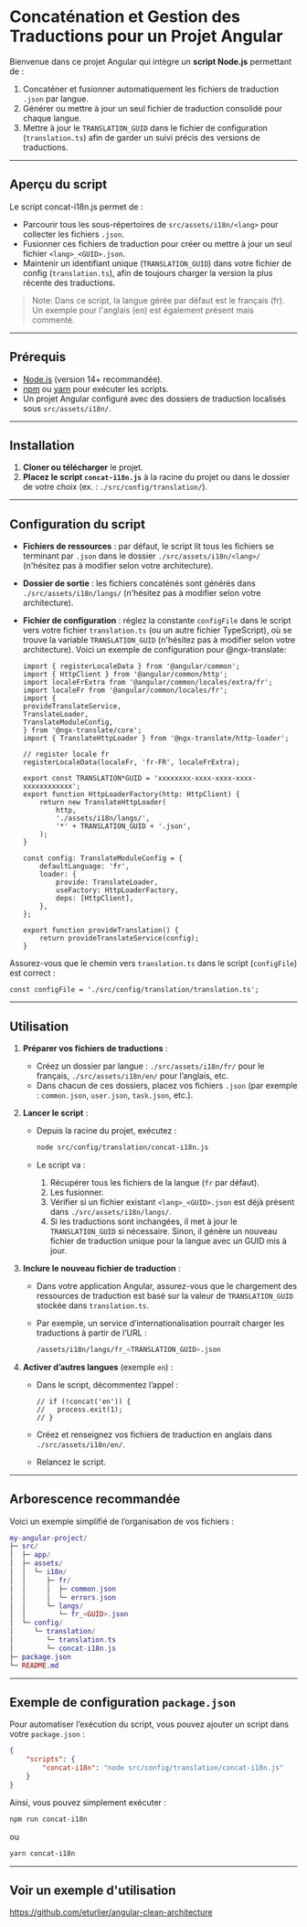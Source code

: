 # Concaténation et Gestion des Traductions pour un Projet Angular

Bienvenue dans ce projet Angular qui intègre un **script Node.js** permettant de :

1. Concaténer et fusionner automatiquement les fichiers de traduction `.json` par langue.
2. Générer ou mettre à jour un seul fichier de traduction consolidé pour chaque langue.
3. Mettre à jour le `TRANSLATION_GUID` dans le fichier de configuration (`translation.ts`) afin de garder un suivi précis des versions de traductions.

---

## Aperçu du script

Le script concat-i18n.js permet de :

-   Parcourir tous les sous-répertoires de `src/assets/i18n/<lang>` pour collecter les fichiers `.json`.
-   Fusionner ces fichiers de traduction pour créer ou mettre à jour un seul fichier `<lang>_<GUID>.json`.
-   Maintenir un identifiant unique (`TRANSLATION_GUID`) dans votre fichier de config (`translation.ts`), afin de toujours charger la version la plus récente des traductions.

> Note: Dans ce script, la langue gérée par défaut est le français (fr). Un exemple pour l'anglais (en) est également présent mais commenté.

---

## Prérequis

-   [Node.js](https://nodejs.org/) (version 14+ recommandée).
-   [npm](https://buff.ly/3EhUsuf) ou [yarn](https://yarnpkg.com/) pour exécuter les scripts.
-   Un projet Angular configuré avec des dossiers de traduction localisés sous `src/assets/i18n/`.

---

## Installation

1. **Cloner ou télécharger** le projet.
2. **Placez le script `concat-i18n.js`** à la racine du projet ou dans le dossier de votre choix (ex. : `./src/config/translation/`).

---

## Configuration du script

-   **Fichiers de ressources** : par défaut, le script lit tous les fichiers se terminant par `.json` dans le dossier `./src/assets/i18n/<lang>/` (n'hésitez pas à modifier selon votre architecture).
-   **Dossier de sortie** : les fichiers concaténés sont générés dans `./src/assets/i18n/langs/` (n'hésitez pas à modifier selon votre architecture).
-   **Fichier de configuration** : réglez la constante `configFile` dans le script vers votre fichier `translation.ts` (ou un autre fichier TypeScript), où se trouve la variable `TRANSLATION_GUID` (n'hésitez pas à modifier selon votre architecture).
    Voici un exemple de configuration pour @ngx-translate:

    ```
    import { registerLocaleData } from '@angular/common';
    import { HttpClient } from '@angular/common/http';
    import localeFrExtra from '@angular/common/locales/extra/fr';
    import localeFr from '@angular/common/locales/fr';
    import {
    provideTranslateService,
    TranslateLoader,
    TranslateModuleConfig,
    } from '@ngx-translate/core';
    import { TranslateHttpLoader } from '@ngx-translate/http-loader';

    // register locale fr
    registerLocaleData(localeFr, 'fr-FR', localeFrExtra);

    export const TRANSLATION*GUID = 'xxxxxxxx-xxxx-xxxx-xxxx-xxxxxxxxxxxx';
    export function HttpLoaderFactory(http: HttpClient) {
        return new TranslateHttpLoader(
            http,
            './assets/i18n/langs/',
            '*' + TRANSLATION_GUID + '.json',
        );
    }

    const config: TranslateModuleConfig = {
        defaultLanguage: 'fr',
        loader: {
            provide: TranslateLoader,
            useFactory: HttpLoaderFactory,
            deps: [HttpClient],
        },
    };

    export function provideTranslation() {
        return provideTranslateService(config);
    }

    ```

Assurez-vous que le chemin vers `translation.ts` dans le script (`configFile`) est correct :

```
const configFile = './src/config/translation/translation.ts';
```

---

## Utilisation

1. **Préparer vos fichiers de traductions** :
    - Créez un dossier par langue : `./src/assets/i18n/fr/` pour le français, `./src/assets/i18n/en/` pour l’anglais, etc.
    - Dans chacun de ces dossiers, placez vos fichiers `.json` (par exemple : `common.json`, `user.json`, `task.json`, etc.).
2. **Lancer le script** :

    - Depuis la racine du projet, exécutez :

        ```bash
        node src/config/translation/concat-i18n.js
        ```

    - Le script va :
        1. Récupérer tous les fichiers de la langue (`fr` par défaut).
        2. Les fusionner.
        3. Vérifier si un fichier existant `<lang>_<GUID>.json` est déjà présent dans `./src/assets/i18n/langs/`.
        4. Si les traductions sont inchangées, il met à jour le `TRANSLATION_GUID` si nécessaire. Sinon, il génère un nouveau fichier de traduction unique pour la langue avec un GUID mis à jour.

3. **Inclure le nouveau fichier de traduction** :

    - Dans votre application Angular, assurez-vous que le chargement des ressources de traduction est basé sur la valeur de `TRANSLATION_GUID` stockée dans `translation.ts`.
    - Par exemple, un service d’internationalisation pourrait charger les traductions à partir de l’URL :

        ```bash
        /assets/i18n/langs/fr_<TRANSLATION_GUID>.json

        ```

4. **Activer d’autres langues** (exemple `en`) :

    - Dans le script, décommentez l’appel :

        ```
        // if (!concat('en')) {
        //   process.exit(1);
        // }

        ```

    - Créez et renseignez vos fichiers de traduction en anglais dans `./src/assets/i18n/en/`.
    - Relancez le script.

---

## Arborescence recommandée

Voici un exemple simplifié de l’organisation de vos fichiers :

```lua
my-angular-project/
├─ src/
│  ├─ app/
│  ├─ assets/
│  │  └─ i18n/
│  │     ├─ fr/
│  │     │  ├─ common.json
│  │     │  └─ errors.json
│  │     └─ langs/
│  │        └─ fr_<GUID>.json
│  └─ config/
│     └─ translation/
│        └─ translation.ts
│        └─ concat-i18n.js
├─ package.json
└─ README.md


```

---

## Exemple de configuration `package.json`

Pour automatiser l’exécution du script, vous pouvez ajouter un script dans votre `package.json` :

```json
{
	"scripts": {
		"concat-i18n": "node src/config/translation/concat-i18n.js"
	}
}
```

Ainsi, vous pouvez simplement exécuter :

```bash
npm run concat-i18n

```

ou

```bash
yarn concat-i18n

```


---

## Voir un exemple d'utilisation

https://github.com/eturlier/angular-clean-architecture
